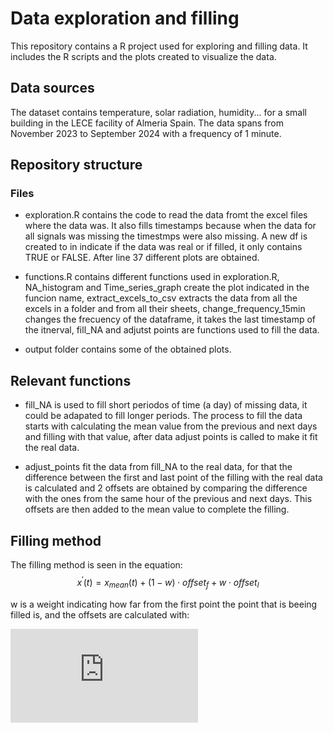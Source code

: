 # Data exploration and filling

This repository contains a R project used for exploring and filling data. It includes the R scripts and the plots created to visualize the data.

## Data sources

The dataset contains temperature, solar radiation, humidity... for a small building in the LECE facility of Almeria Spain. The data spans from November 2023 to September 2024 with a frequency of 1 minute.

## Repository structure

### Files 

- exploration.R contains the code to read the data fromt the excel files where the data was. It also fills timestamps because when the data for all signals was missing the timestmps were also missing. A new df is created to in
  indicate if the data was real or if filled, it only contains TRUE or FALSE. After line 37 different plots are obtained.
  
- functions.R contains different functions used in exploration.R, NA_histogram and Time_series_graph create the plot indicated in the funcion name, extract_excels_to_csv extracts the data from all the excels in a folder and from all their sheets, change_frequency_15min changes the frecuency of the dataframe, it takes the last timestamp of the itnerval, fill_NA and adjutst points are functions used to fill the data.

- output folder contains some of the obtained plots.

## Relevant functions

- fill_NA is used to fill short periodos of time (a day) of missing data, it could be adapated to fill longer periods. The process to fill the data starts with calculating the mean value from the previous and next days and filling with that value, after data adjust points is called to make it fit the real data.

- adjust_points fit the data from fill_NA to the real data, for that the difference between the first and last point of the filling with the real data is calculated and 2 offsets are obtained by comparing the difference with the ones from the same hour of the previous and next days. This offsets are then added to the mean value to complete the filling.

## Filling method

The filling method is seen in the equation:
$$
x^{\prime}(t) = x_{mean}(t) + (1-w) \cdot offset_{f} + w \cdot offset_{l}
\label{eq_fill}
$$

w is a weight indicating how far from the first point the point that is beeing filled is, and the offsets are calculated with:

![Ecuación 2](https://latex.codecogs.com/png.latex?offset_%7Bf%7D%20%3D%20%5Cfrac%7Bx%28t_%7B%5Ctext%7Bfirst%7D%7D%20-%2024%5C%2C%5Ctext%7Bh%7D%20-%20t_%7B%5Ctext%7Bstep%7D%7D%29%20-%20x%28t_%7B%5Ctext%7Bfirst%7D%7D%20-%2024%5C%2C%5Ctext%7Bh%7D%29%7D%7B2%7D%20%2B%20%5Cfrac%7Bx%28t_%7B%5Ctext%7Bfirst%7D%7D%20%2B%2024%5C%2C%5Ctext%7Bh%7D%20-%20t_%7B%5Ctext%7Bstep%7D%7D%29%20-%20x%28t_%7B%5Ctext%7Bfirst%7D%7D%20%2B%2024%5C%2C%5Ctext%7Bh%7D%29%7D%7B2%7D%20-%20%5Cleft%28%20x%28t_%7B%5Ctext%7Bfirst%7D%7D%20-%20t_%7B%5Ctext%7Bstep%7D%7D%29%20-%20x%28t_%7B%5Ctext%7Bfirst%7D%7D%29%20%5Cright%29)


